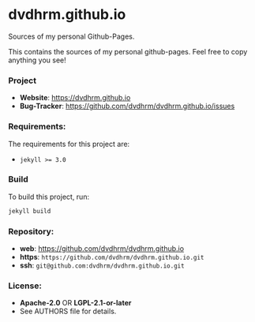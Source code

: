 dvdhrm.github.io
================

Sources of my personal Github-Pages.

This contains the sources of my personal github-pages. Feel free to copy
anything you see!

### Project

 - **Website**: <https://dvdhrm.github.io>
 - **Bug-Tracker**: <https://github.com/dvdhrm/dvdhrm.github.io/issues>

### Requirements:

The requirements for this project are:

 * `jekyll >= 3.0`

### Build

To build this project, run:

```sh
jekyll build
```

### Repository:

 - **web**:   <https://github.com/dvdhrm/dvdhrm.github.io>
 - **https**: `https://github.com/dvdhrm/dvdhrm.github.io.git`
 - **ssh**:   `git@github.com:dvdhrm/dvdhrm.github.io.git`

### License:

 - **Apache-2.0** OR **LGPL-2.1-or-later**
 - See AUTHORS file for details.

